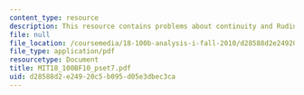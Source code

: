 ```yaml
---
content_type: resource
description: This resource contains problems about continuity and Rudin.
file: null
file_location: /coursemedia/18-100b-analysis-i-fall-2010/d28588d2e24920c5b095d05e3dbec3ca_MIT18_100BF10_pset7.pdf
file_type: application/pdf
resourcetype: Document
title: MIT18_100BF10_pset7.pdf
uid: d28588d2-e249-20c5-b095-d05e3dbec3ca
---
```

